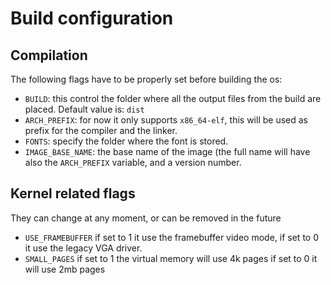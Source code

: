 # Build configuration

## Compilation

The following flags have to be properly set before building the os:

* `BUILD`: this control the folder where all the output files from the build are placed. Default value is: `dist`
* `ARCH_PREFIX`: for now it only supports `x86_64-elf`, this will be used as prefix for the compiler and the linker.
* `FONTS`: specify the folder where the font is stored.
* `IMAGE_BASE_NAME`: the base name of the image (the full name will have also the `ARCH_PREFIX` variable, and a version number.

## Kernel related flags

They can change at any moment, or can be removed in the future

* `USE_FRAMEBUFFER`   if set to 1 it use the framebuffer video mode, if set to 0 it use the legacy VGA driver. 
* `SMALL_PAGES` if set to 1 the virtual memory will use 4k pages if set to 0 it will use 2mb pages 
